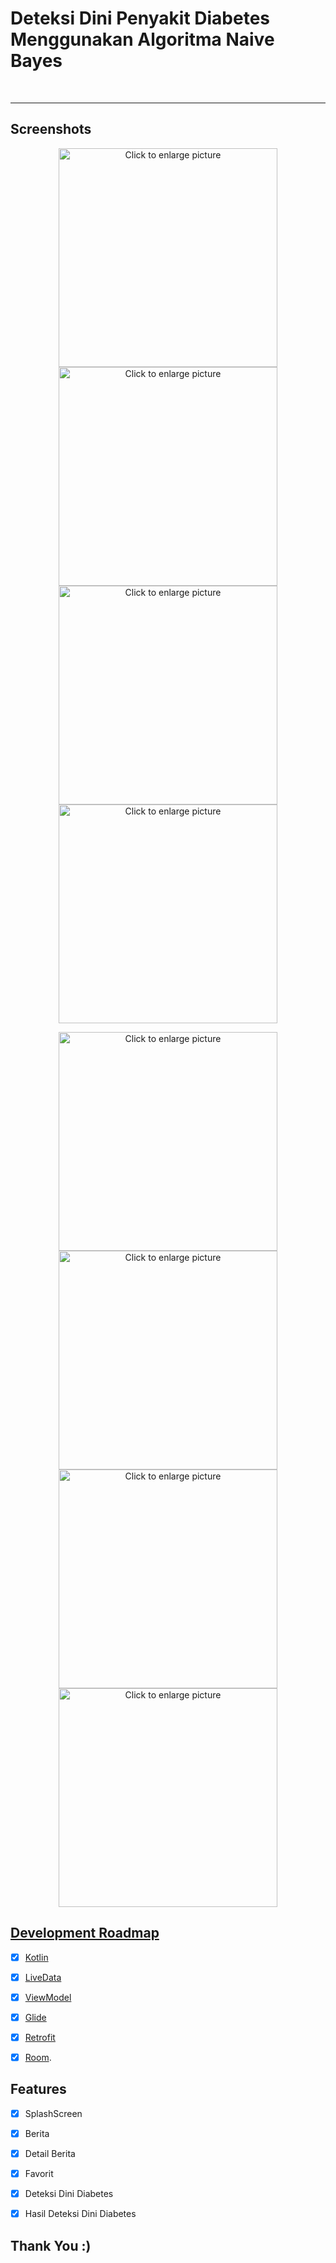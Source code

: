 

# Deteksi Dini Penyakit Diabetes Menggunakan Algoritma Naive Bayes


<br />

---
## Screenshots 

<p align="center">
  <a href="https://user-images.githubusercontent.com/34941953/130964805-c2398e94-71b8-41ba-8da0-c6526a3a4d5c.png"><img src="https://user-images.githubusercontent.com/34941953/130964805-c2398e94-71b8-41ba-8da0-c6526a3a4d5c.png" style="width="270" height="350" " title="Click to enlarge picture" />
     <a href="https://user-images.githubusercontent.com/34941953/130965996-abfb6f20-0bee-4d41-a2e0-f8d5639efe3d.png"><img src="https://user-images.githubusercontent.com/34941953/130965996-abfb6f20-0bee-4d41-a2e0-f8d5639efe3d.png" style="width="270" height="350" " title="Click to enlarge picture" />
       <a href="https://user-images.githubusercontent.com/34941953/130965997-b418aaa6-ec8a-4d34-b0c9-b44fca3e7868.png"><img src="https://user-images.githubusercontent.com/34941953/130965997-b418aaa6-ec8a-4d34-b0c9-b44fca3e7868.png" style="width="270" height="350" " title="Click to enlarge picture" />
         <a href="https://user-images.githubusercontent.com/34941953/130965998-18f939f0-3334-4e2c-a0f6-8fbe4e945c0a.png"><img src="https://user-images.githubusercontent.com/34941953/130965998-18f939f0-3334-4e2c-a0f6-8fbe4e945c0a.png" style="width="270" height="350" " title="Click to enlarge picture" />
   
 
   
</p>
  
  <p align="center">
  <a href="https://user-images.githubusercontent.com/34941953/130965989-b66b2407-3ca3-46c8-8e28-d96bd6c50593.png"><img src="https://user-images.githubusercontent.com/34941953/130965989-b66b2407-3ca3-46c8-8e28-d96bd6c50593.png" style="width="270" height="350" " title="Click to enlarge picture" />  
   <a href="https://user-images.githubusercontent.com/34941953/130965991-ab0d5f0c-4449-46aa-bee8-13b0cdf06c80.png"><img src="https://user-images.githubusercontent.com/34941953/130965991-ab0d5f0c-4449-46aa-bee8-13b0cdf06c80.png" style="width="270" height="350" " title="Click to enlarge picture" />   
        <a href="https://user-images.githubusercontent.com/34941953/130965993-71050a88-f132-4bf0-b07f-f642d348c4ee.png"><img src="https://user-images.githubusercontent.com/34941953/130965993-71050a88-f132-4bf0-b07f-f642d348c4ee.png" style="width="270" height="350" " title="Click to enlarge picture" />   
   <a href="https://user-images.githubusercontent.com/34941953/130965994-714267d1-9253-4dbb-b998-8a26c383ad59.png"><img src="https://user-images.githubusercontent.com/34941953/130965994-714267d1-9253-4dbb-b998-8a26c383ad59.png" style="width="270" height="350" " title="Click to enlarge picture" />
             
        
</p>
 
 



## Development Roadmap
- [x] [Kotlin](https://kotlinlang.org/)
- [x] [LiveData](https://developer.android.com/topic/libraries/architecture/livedata)
- [x] [ViewModel](https://developer.android.com/topic/libraries/architecture/viewmodel)
- [x] [Glide](https://github.com/bumptech/glide)
- [x] [Retrofit](https://square.github.io/retrofit/)
- [x] [Room](https://developer.android.com/topic/libraries/architecture/room?hl=id).

  
## Features

- [x] SplashScreen
- [x] Berita
- [x] Detail Berita
- [x] Favorit
- [x] Deteksi Dini Diabetes
- [x] Hasil Deteksi Dini Diabetes


## Thank You :)
